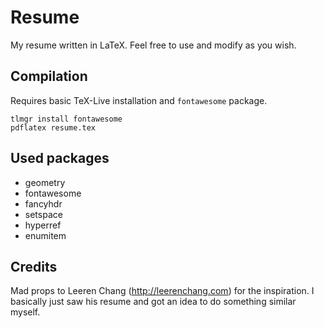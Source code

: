 # Resume

My resume written in LaTeX. Feel free to use and modify as you wish.

## Compilation

Requires basic TeX-Live installation and `fontawesome` package.

```
tlmgr install fontawesome
pdflatex resume.tex
```

## Used packages

- geometry
- fontawesome
- fancyhdr
- setspace
- hyperref
- enumitem

## Credits

Mad props to Leeren Chang (http://leerenchang.com) for the inspiration. I basically just saw his resume and got an idea to do something similar myself.
